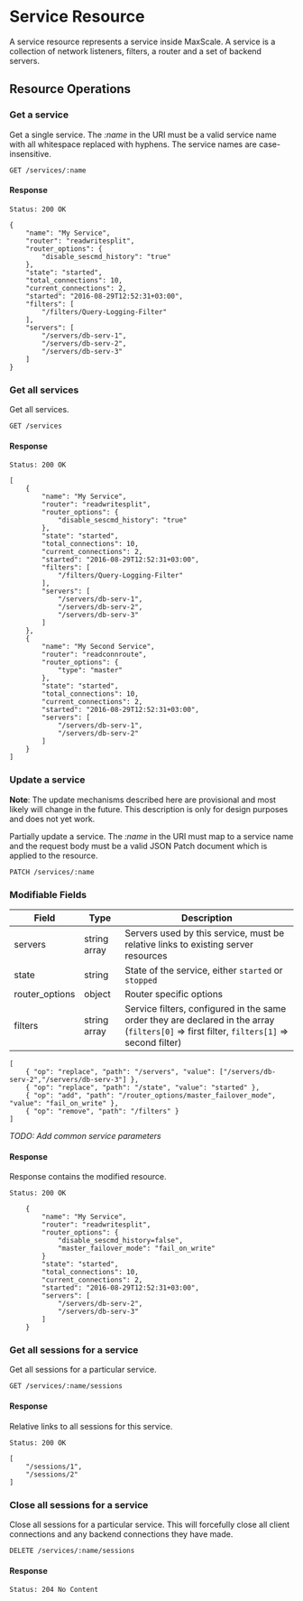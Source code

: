 # Service Resource

A service resource represents a service inside MaxScale. A service is a
collection of network listeners, filters, a router and a set of backend servers.

## Resource Operations

### Get a service

Get a single service. The _:name_ in the URI must be a valid service name with
all whitespace replaced with hyphens. The service names are case-insensitive.

```
GET /services/:name
```

#### Response

```
Status: 200 OK

{
    "name": "My Service",
    "router": "readwritesplit",
    "router_options": {
        "disable_sescmd_history": "true"
    },
    "state": "started",
    "total_connections": 10,
    "current_connections": 2,
    "started": "2016-08-29T12:52:31+03:00",
    "filters": [
        "/filters/Query-Logging-Filter"
    ],
    "servers": [
        "/servers/db-serv-1",
        "/servers/db-serv-2",
        "/servers/db-serv-3"
    ]
}
```

### Get all services

Get all services.

```
GET /services
```

#### Response

```
Status: 200 OK

[
    {
        "name": "My Service",
        "router": "readwritesplit",
        "router_options": {
            "disable_sescmd_history": "true"
        },
        "state": "started",
        "total_connections": 10,
        "current_connections": 2,
        "started": "2016-08-29T12:52:31+03:00",
        "filters": [
            "/filters/Query-Logging-Filter"
        ],
        "servers": [
            "/servers/db-serv-1",
            "/servers/db-serv-2",
            "/servers/db-serv-3"
        ]
    },
    {
        "name": "My Second Service",
        "router": "readconnroute",
        "router_options": {
            "type": "master"
        },
        "state": "started",
        "total_connections": 10,
        "current_connections": 2,
        "started": "2016-08-29T12:52:31+03:00",
        "servers": [
            "/servers/db-serv-1",
            "/servers/db-serv-2"
        ]
    }
]
```

### Update a service

**Note**: The update mechanisms described here are provisional and most likely
  will change in the future. This description is only for design purposes and
  does not yet work.

Partially update a service. The _:name_ in the URI must map to a service name
and the request body must be a valid JSON Patch document which is applied to the
resource.

```
PATCH /services/:name
```

### Modifiable Fields

|Field         |Type        |Description                                        |
|--------------|------------|---------------------------------------------------|
|servers       |string array|Servers used by this service, must be relative links to existing server resources|
|state         |string      |State of the service, either `started` or `stopped`|
|router_options|object      |Router specific options                            |
|filters       |string array|Service filters, configured in the same order they are declared in the array (`filters[0]` => first filter, `filters[1]` => second filter)|

```
[
    { "op": "replace", "path": "/servers", "value": ["/servers/db-serv-2","/servers/db-serv-3"] },
    { "op": "replace", "path": "/state", "value": "started" },
    { "op": "add", "path": "/router_options/master_failover_mode", "value": "fail_on_write" },
    { "op": "remove", "path": "/filters" }
]
```

_TODO: Add common service parameters_

#### Response

Response contains the modified resource.

```
Status: 200 OK

    {
        "name": "My Service",
        "router": "readwritesplit",
        "router_options": {
            "disable_sescmd_history=false",
            "master_failover_mode": "fail_on_write"
        }
        "state": "started",
        "total_connections": 10,
        "current_connections": 2,
        "started": "2016-08-29T12:52:31+03:00",
        "servers": [
            "/servers/db-serv-2",
            "/servers/db-serv-3"
        ]
    }
```

### Get all sessions for a service

Get all sessions for a particular service.

```
GET /services/:name/sessions
```

#### Response

Relative links to all sessions for this service.

```
Status: 200 OK

[
    "/sessions/1",
    "/sessions/2"
]
```

### Close all sessions for a service

Close all sessions for a particular service. This will forcefully close all
client connections and any backend connections they have made.

```
DELETE /services/:name/sessions
```

#### Response

```
Status: 204 No Content
```
